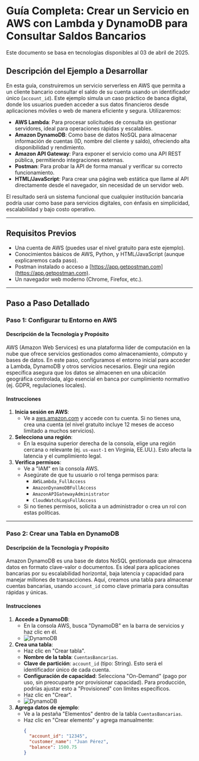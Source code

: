 # Guía Completa: Crear un Servicio en AWS con Lambda y DynamoDB para Consultar Saldos Bancarios
Este documento se basa en tecnologías disponibles al 03 de abril de 2025.


## Descripción del Ejemplo a Desarrollar

En esta guía, construiremos un servicio serverless en AWS que permita a un cliente bancario consultar el saldo de su cuenta usando un identificador único (`account_id`). Este ejemplo simula un caso práctico de banca digital, donde los usuarios pueden acceder a sus datos financieros desde aplicaciones móviles o web de manera eficiente y segura. Utilizaremos:

- **AWS Lambda**: Para procesar solicitudes de consulta sin gestionar servidores, ideal para operaciones rápidas y escalables.
- **Amazon DynamoDB**: Como base de datos NoSQL para almacenar información de cuentas (ID, nombre del cliente y saldo), ofreciendo alta disponibilidad y rendimiento.
- **Amazon API Gateway**: Para exponer el servicio como una API REST pública, permitiendo integraciones externas.
- **Postman**: Para probar la API de forma manual y verificar su correcto funcionamiento.
- **HTML/JavaScript**: Para crear una página web estática que llame al API directamente desde el navegador, sin necesidad de un servidor web.

El resultado será un sistema funcional que cualquier institución bancaria podría usar como base para servicios digitales, con énfasis en simplicidad, escalabilidad y bajo costo operativo.

---

## Requisitos Previos

- Una cuenta de AWS (puedes usar el nivel gratuito para este ejemplo).
- Conocimientos básicos de AWS, Python, y HTML/JavaScript (aunque explicaremos cada paso).
- Postman instalado o acceso a [https://app.getpostman.com](https://app.getpostman.com).
- Un navegador web moderno (Chrome, Firefox, etc.).

---

## Paso a Paso Detallado

### Paso 1: Configurar tu Entorno en AWS

#### Descripción de la Tecnología y Propósito
AWS (Amazon Web Services) es una plataforma líder de computación en la nube que ofrece servicios gestionados como almacenamiento, cómputo y bases de datos. En este paso, configuramos el entorno inicial para acceder a Lambda, DynamoDB y otros servicios necesarios. Elegir una región específica asegura que los datos se almacenen en una ubicación geográfica controlada, algo esencial en banca por cumplimiento normativo (ej. GDPR, regulaciones locales).

#### Instrucciones
1. **Inicia sesión en AWS**:
   - Ve a [aws.amazon.com](https://aws.amazon.com) y accede con tu cuenta. Si no tienes una, crea una cuenta (el nivel gratuito incluye 12 meses de acceso limitado a muchos servicios).
2. **Selecciona una región**:
   - En la esquina superior derecha de la consola, elige una región cercana o relevante (ej. `us-east-1` en Virginia, EE.UU.). Esto afecta la latencia y el cumplimiento legal.
3. **Verifica permisos**:
   - Ve a "IAM" en la consola AWS.
   - Asegúrate de que tu usuario o rol tenga permisos para:
     - `AWSLambda_FullAccess`
     - `AmazonDynamoDBFullAccess`
     - `AmazonAPIGatewayAdministrator`
     - `CloudWatchLogsFullAccess`
   - Si no tienes permisos, solicita a un administrador o crea un rol con estas políticas.

---

### Paso 2: Crear una Tabla en DynamoDB

#### Descripción de la Tecnología y Propósito
Amazon DynamoDB es una base de datos NoSQL gestionada que almacena datos en formato clave-valor o documentos. Es ideal para aplicaciones bancarias por su escalabilidad horizontal, baja latencia y capacidad para manejar millones de transacciones. Aquí, creamos una tabla para almacenar cuentas bancarias, usando `account_id` como clave primaria para consultas rápidas y únicas.

#### Instrucciones
1. **Accede a DynamoDB**:
   - En la consola AWS, busca "DynamoDB" en la barra de servicios y haz clic en él.
   - ![DynamoDB](/imagenes/AWS2-01.png)
2. **Crea una tabla**:
   - Haz clic en "Crear tabla".
   - **Nombre de la tabla**: `CuentasBancarias`.
   - **Clave de partición**: `account_id` (tipo: String). Esto será el identificador único de cada cuenta.
   - **Configuración de capacidad**: Selecciona "On-Demand" (pago por uso, sin preocuparte por provisionar capacidad). Para producción, podrías ajustar esto a "Provisioned" con límites específicos.
   - Haz clic en "Crear".
   - ![DynamoDB](/imagenes/AWS2-02.png)
3. **Agrega datos de ejemplo**:
   - Ve a la pestaña "Elementos" dentro de la tabla `CuentasBancarias`.
   - Haz clic en "Crear elemento" y agrega manualmente:
     ```json
     {
       "account_id": "12345",
       "customer_name": "Juan Pérez",
       "balance": 1500.75
     }
     ```
